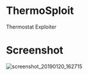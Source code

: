 # ThermoSploit
Thermostat Exploiter
# Screenshot
![screenshot_20190120_162715](https://user-images.githubusercontent.com/32659320/51437424-dbec9100-1cd0-11e9-9782-470bd2512d01.png)
